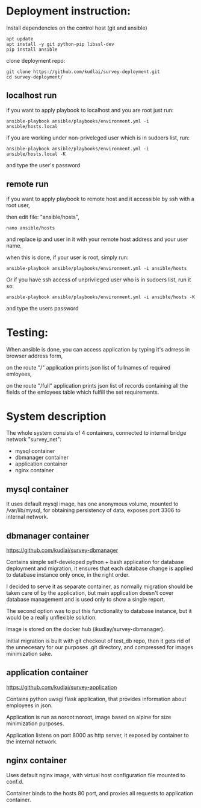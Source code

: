 # Deployment instruction:
Install dependencies on the control host (git and ansible)

```
apt update
apt install -y git python-pip libssl-dev
pip install ansible
```

clone deployment repo:

```
git clone https://github.com/kudlai/survey-deployment.git
cd survey-deployment/
```

## localhost run
if you want to apply playbook to localhost and you are root just run:

```
ansible-playbook ansible/playbooks/environment.yml -i ansible/hosts.local
```

if you are working under non-priveleged user which is in sudoers list, run:
```
ansible-playbook ansible/playbooks/environment.yml -i ansible/hosts.local -K
```
and type the user's password

## remote run
if you want to apply playbook to remote host and it accessible by ssh with a root user,

then edit file: "ansible/hosts", 
```
nano ansible/hosts
```
and replace ip and user in it with your remote host address and your user name.

when this is done, if your user is root, simply run:
```
ansible-playbook ansible/playbooks/environment.yml -i ansible/hosts
```
Or if you have ssh access of unprivileged user who is in sudoers list, run it so:
```
ansible-playbook ansible/playbooks/environment.yml -i ansible/hosts -K
```
and type the users password

# Testing:
When ansible is done, you can access application by typing it's adrress in browser address form, 

on the route "/" application prints json list of fullnames of required emloyees,

on the route "/full" application prints json list of records containing all the fields of the emloyees table which fulfill the set requirements.


# System description
The whole system consists of 4 containers, connected to internal bridge network "survey_net":
* mysql container
* dbmanager container
* application container
* nginx container


## mysql container
It uses default mysql image, has one anonymous volume, mounted to /var/lib/mysql, for obtaining persistency of data, exposes port 3306 to internal network.

## dbmanager container
https://github.com/kudlai/survey-dbmanager

Contains simple self-developed python + bash application for database deployment and migration, it ensures that each database change is applied to database instance only once, in the right order.

I decided to serve it as separate container, as normally migration should be taken care of by the application, but main application doesn't cover database management and is used only to show a single report.

The second option was to put this functionality to database instance, but it would be a really unflexible solution.

Image is stored on the docker hub (ikudlay/survey-dbmanager).

Initial migration is built with git checkout of test_db repo, then it gets rid of the unnecesary for our purposes .git directory, and compressed for images minimization sake.

## application container
https://github.com/kudlai/survey-application

Contains python uwsgi flask application, that provides information about employees in json.

Application is run as noroot:noroot, image based on alpine for size minimization purposes.

Application listens on port 8000 as http server, it exposed by container to the internal network.

## nginx container
Uses default nginx image, with virtual host configuration file mounted to conf.d.

Container binds to the hosts 80 port, and proxies all requests to application container.
